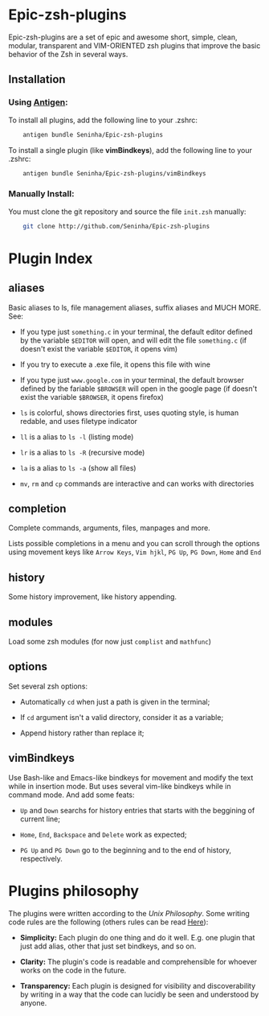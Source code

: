 Epic-zsh-plugins
================================================================================

Epic-zsh-plugins are a set of epic and awesome short, simple, clean, modular,
transparent and VIM-ORIENTED zsh plugins that improve the basic behavior of the
Zsh in several ways.


Installation
-----------


### Using [Antigen][]:
[Antigen]: https://github.com/zsh-users/antigen

To install all plugins, add the following line to your .zshrc:

``` zsh
	antigen bundle Seninha/Epic-zsh-plugins
```

To install a single plugin (like **vimBindkeys**), add the following line to
your .zshrc:

``` zsh
	antigen bundle Seninha/Epic-zsh-plugins/vimBindkeys
```


### Manually Install:

You must clone the git repository and source the file `init.zsh` manually:

```zsh
	git clone http://github.com/Seninha/Epic-zsh-plugins
```


Plugin Index
================================================================================

aliases
-------

Basic aliases to ls, file management aliases, suffix aliases and MUCH MORE. See:

* If you type just `something.c` in your terminal, the default editor
  defined by the variable `$EDITOR` will open, and will edit the file
  `something.c` (if doesn't exist the variable `$EDITOR`, it opens vim)

* If you try to execute a .exe file, it opens this file with wine

* If you type just `www.google.com` in your terminal, the default browser
  defined by the fariable `$BROWSER` will open in the google page (if
  doesn't exist the variable `$BROWSER`, it opens firefox)

* `ls` is colorful, shows directories first, uses quoting style, is human
  redable, and uses filetype indicator

* `ll` is a alias to `ls -l` (listing mode)

* `lr` is a alias to `ls -R` (recursive mode)

* `la` is a alias to `ls -a` (show all files)

* `mv`, `rm` and `cp` commands are interactive and can works with directories


completion
----------

Complete commands, arguments, files, manpages and more.

Lists possible completions in a menu and you can scroll through the options
using movement keys like `Arrow Keys`, `Vim hjkl`, `PG Up`, `PG Down`, `Home`
and `End`


history
-------

Some history improvement, like history appending.


modules
-------

Load some zsh modules (for now just `complist` and `mathfunc`)


options
-------

Set several zsh options:

- Automatically `cd` when just a path is given in the terminal;

- If `cd` argument isn't a valid directory, consider it as a variable;

- Append history rather than replace it;


vimBindkeys
-----------

Use Bash-like and Emacs-like bindkeys for movement and modify the text while in insertion
mode. But uses several vim-like bindkeys while in command mode. And add some feats:

- `Up` and `Down` searchs for history entries that starts with the beggining of current line;

- `Home`, `End`, `Backspace` and `Delete` work as expected;

- `PG Up` and `PG Down` go to the beginning and to the end of history, respectively.


Plugins philosophy
================================================================================

The plugins were written according to the *Unix Philosophy*. Some writing code rules
are the following (others rules can be read [Here][Unix]):

- **Simplicity:** Each plugin do one thing and do it well. E.g. one plugin that just
  add alias, other that just set bindkeys, and so on.

- **Clarity:** The plugin's code is readable and comprehensible for whoever works on
  the code in the future.

- **Transparency:** Each plugin is designed for visibility and discoverability by
  writing in a way that the code can lucidly be seen and understood by anyone.

[Unix]: https://en.wikipedia.org/wiki/Unix_philosophy
